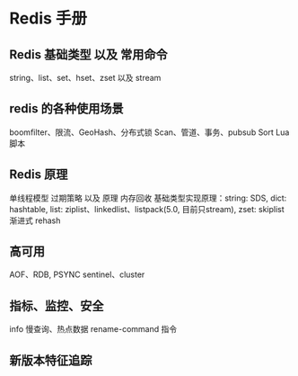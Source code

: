 # Redis 手册

## Redis 基础类型 以及 常用命令
string、list、set、hset、zset 以及 stream

## redis 的各种使用场景
boomfilter、限流、GeoHash、分布式锁
Scan、管道、事务、pubsub
Sort
Lua 脚本

## Redis 原理
单线程模型
过期策略 以及 原理
    内存回收
基础类型实现原理：string: SDS, dict: hashtable, list: ziplist、linkedlist、listpack(5.0, 目前只stream), zset: skiplist
    渐进式 rehash
## 高可用
AOF、RDB, PSYNC
sentinel、cluster

## 指标、监控、安全
info
慢查询、热点数据
rename-command 指令

## 新版本特征追踪